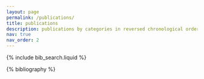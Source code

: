 ```yaml
---
layout: page
permalink: /publications/
title: publications
description: publications by categories in reversed chronological order. generated by jekyll-scholar.
nav: true
nav_order: 2
---
```


<!-- Google tag (gtag.js) -->
<script async src="https://www.googletagmanager.com/gtag/js?id=G-BNK4466BFB"></script>
<script>
  window.dataLayer = window.dataLayer || [];
  function gtag(){dataLayer.push(arguments);}
  gtag('js', new Date());

  gtag('config', 'G-BNK4466BFB');
</script>

<!-- _pages/publications.md -->

<!-- Bibsearch Feature -->

{% include bib_search.liquid %}

<div class="publications">

{% bibliography %}

</div>
